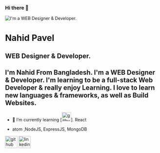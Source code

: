 
### Hi there 👋
![I'm a WEB Designer & Developer.](https://i.ibb.co/QML41zm/Your-ptaragraph-tefxt-2.png)
# Nahid Pavel
## WEB Designer & Developer.

## I'm Nahid From Bangladesh. I'm a WEB Designer & Developer. I'm learning to be a full-stack Web Developer & really enjoy Learning. I love to learn new languages & frameworks, as well as Build Websites.

- 🌱 I’m currently learning 
[<img src='https://cdn-icons-png.flaticon.com/512/1260/1260667.png' alt='github' height='30'>]. React



* atom
,NodeJS, ExpressJS, MongoDB 

[<img src='https://cdn.jsdelivr.net/npm/simple-icons@3.0.1/icons/github.svg' alt='github' height='40'>](https://github.com/https://github.com/nahidpavelc)  [<img src='https://cdn.jsdelivr.net/npm/simple-icons@3.0.1/icons/linkedin.svg' alt='linkedin' height='40'>](https://www.linkedin.com/in/https://www.linkedin.com/in/nahid-pavel-chowdhury-066a64107//)  


  

<!--
**nahidpavelc/nahidpavelc** is a ✨ _special_ ✨ repository because its `README.md` (this file) appears on your GitHub profile.

Here are some ideas to get you started:

- 🔭 I’m currently working on ...
- 🌱 I’m currently learning ...
- 👯 I’m looking to collaborate on ...
- 🤔 I’m looking for help with ...
- 💬 Ask me about ...
- 📫 How to reach me: ...
- 😄 Pronouns: ...
- ⚡ Fun fact: ...
-->
